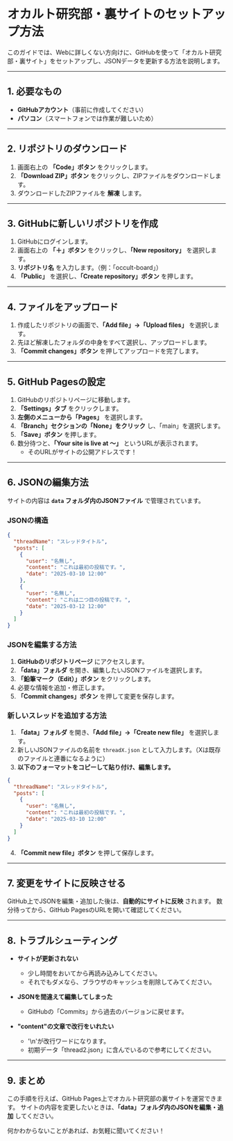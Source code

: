 # オカルト研究部・裏サイトのセットアップ方法

このガイドでは、Webに詳しくない方向けに、GitHubを使って「オカルト研究部・裏サイト」をセットアップし、JSONデータを更新する方法を説明します。

---

## 1. 必要なもの
- **GitHubアカウント**（事前に作成してください）
- **パソコン**（スマートフォンでは作業が難しいため）

---

## 2. リポジトリのダウンロード

1. 画面右上の **「Code」ボタン** をクリックします。
2. **「Download ZIP」ボタン** をクリックし、ZIPファイルをダウンロードします。
3. ダウンロードしたZIPファイルを **解凍** します。

---

## 3. GitHubに新しいリポジトリを作成

1. GitHubにログインします。
2. 画面右上の **「＋」ボタン** をクリックし、**「New repository」** を選択します。
3. **リポジトリ名** を入力します。（例：「occult-board」）
4. **「Public」** を選択し、**「Create repository」ボタン** を押します。

---

## 4. ファイルをアップロード

1. 作成したリポジトリの画面で、**「Add file」→「Upload files」** を選択します。
2. 先ほど解凍したフォルダの中身をすべて選択し、アップロードします。
3. **「Commit changes」ボタン** を押してアップロードを完了します。

---

## 5. GitHub Pagesの設定

1. GitHubのリポジトリページに移動します。
2. **「Settings」タブ** をクリックします。
3. **左側のメニューから「Pages」** を選択します。
4. **「Branch」セクションの「None」をクリック** し、「main」を選択します。
5. **「Save」ボタン** を押します。
6. 数分待つと、**「Your site is live at 〜」** というURLが表示されます。
   - そのURLがサイトの公開アドレスです！

---

## 6. JSONの編集方法

サイトの内容は **`data` フォルダ内のJSONファイル** で管理されています。

### JSONの構造
```json
{
  "threadName": "スレッドタイトル",
  "posts": [
    {
      "user": "名無し",
      "content": "これは最初の投稿です。",
      "date": "2025-03-10 12:00"
    },
    {
      "user": "名無し",
      "content": "これは二つ目の投稿です。",
      "date": "2025-03-12 12:00"
    }
  ]
}
```

### JSONを編集する方法
1. **GitHubのリポジトリページ** にアクセスします。
2. **「data」フォルダ** を開き、編集したいJSONファイルを選択します。
3. **「鉛筆マーク（Edit）」ボタン** をクリックします。
4. 必要な情報を追加・修正します。
5. **「Commit changes」ボタン** を押して変更を保存します。

### 新しいスレッドを追加する方法
1. **「data」フォルダ** を開き、**「Add file」→「Create new file」** を選択します。
2. 新しいJSONファイルの名前を `threadX.json` として入力します。（Xは既存のファイルと連番になるように）
3. **以下のフォーマットをコピーして貼り付け、編集します。**
```json
{
  "threadName": "スレッドタイトル",
  "posts": [
    {
      "user": "名無し",
      "content": "これは最初の投稿です。",
      "date": "2025-03-10 12:00"
    }
  ]
}
```
4. **「Commit new file」ボタン** を押して保存します。

---

## 7. 変更をサイトに反映させる

GitHub上でJSONを編集・追加した後は、**自動的にサイトに反映** されます。
数分待ってから、GitHub PagesのURLを開いて確認してください。

---

## 8. トラブルシューティング

- **サイトが更新されない**
  - 少し時間をおいてから再読み込みしてください。
  - それでもダメなら、ブラウザのキャッシュを削除してみてください。

- **JSONを間違えて編集してしまった**
  - GitHubの「Commits」から過去のバージョンに戻せます。

- **"content"の文章で改行をいれたい**
  - '\n'が改行ワードになります。
  - 初期データ「thread2.json」に含んでいるので参考にしてください。

---

## 9. まとめ

この手順を行えば、GitHub Pages上でオカルト研究部の裏サイトを運営できます。
サイトの内容を変更したいときは、**「data」フォルダ内のJSONを編集・追加** してください。

何かわからないことがあれば、お気軽に聞いてください！

